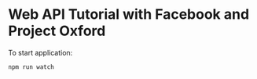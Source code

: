 # Web API Tutorial with Facebook and Project Oxford
To start application:
```bash
npm run watch
```

